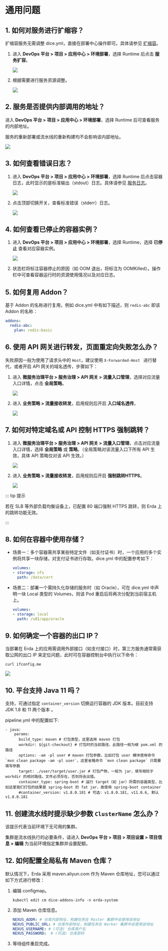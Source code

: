 # 通用问题

## 1. 如何对服务进行扩缩容？

扩缩容服务无需调整 dice.yml，直接在部署中心操作即可。具体请参见 [扩缩容](../dop/guides/deploy/management.html#扩缩容)。

1. 进入 **DevOps 平台 > 项目 > 应用中心 > 环境部署**，选择 Runtime 后点击 **服务扩容**。

   ![](http://terminus-paas.oss-cn-hangzhou.aliyuncs.com/paas-doc/2022/02/23/31c56142-ebf6-490d-9152-6d8b1729198d.png)

2. 根据需要进行服务资源调整。

   ![](http://terminus-paas.oss-cn-hangzhou.aliyuncs.com/paas-doc/2022/01/19/829f261f-9a7f-4c33-aeae-583570ef0bd7.png)

## 2. 服务是否提供内部调用的地址？

进入 **DevOps 平台 > 项目 > 应用中心 > 环境部署**，选择 Runtime 后可查看服务的内部地址。

服务的重新部署或流水线的重新构建均不会影响该内部地址。

![](http://terminus-paas.oss-cn-hangzhou.aliyuncs.com/paas-doc/2022/02/23/6057160d-bf47-440d-9e89-d1dd6d704e01.png)

## 3. 如何查看错误日志？

1. 进入 **DevOps 平台 > 项目 > 应用中心 > 环境部署**，选择 Runtime 后点击容器日志，此时显示的是标准输出（stdout）日志。具体请参见 [服务日志](../dop/guides/deploy/metrics_logs.html#服务日志)。

   ![](http://terminus-paas.oss-cn-hangzhou.aliyuncs.com/paas-doc/2022/02/23/caa48190-876e-4e5b-b4ee-8bdd81b7abdd.png)

2. 点击顶部切换开关，查看标准错误（stderr）日志。

   ![](http://terminus-paas.oss-cn-hangzhou.aliyuncs.com/paas-doc/2022/02/23/9325bf20-ff2e-4d41-b456-1482c3f5de54.png)

## 4. 如何查看已停止的容器实例？

1. 进入 **DevOps 平台 > 项目 > 应用中心 > 环境部署**，选择 Runtime，选择 **已停止** 查看对应容器实例。

   ![](http://terminus-paas.oss-cn-hangzhou.aliyuncs.com/paas-doc/2022/02/23/8ba73010-a1e5-41d6-801e-6d41ee98056a.png)

2. 状态栏将标注容器停止的原因（如 OOM 退出，将标注为 OOMKilled）。操作栏中可查看容器运行时的资源使用情况以及对应日志。


## 5. 如何复用 Addon？

基于 Addon 的名称进行复用，例如 dice.yml 中有如下描述，则 `redis-abc` 即该 Addon 的名称：

```yaml
addons:
  redis-abc:
    plan: redis:basic
```

## 6. 使用 API 网关进行转发，页面重定向失败怎么办？

失败原因一般为使用了请求头中的 `Host`，建议使用 `X-Forwarded-Host ` 进行替代，或者开启 API 网关的域名透传，步骤如下：

1. 进入 **微服务治理平台 > 服务治理 > API 网关 > 流量入口管理**，选择对应流量入口详情，点击 **全局策略**。

   ![](http://terminus-paas.oss-cn-hangzhou.aliyuncs.com/paas-doc/2022/01/19/ee4fae36-7e5a-4062-abd9-14835754b799.png)

2. 进入 **业务策略 > 流量接收转发**，启用规则后开启 **入口域名透传**。

   ![](http://terminus-paas.oss-cn-hangzhou.aliyuncs.com/paas-doc/2022/01/19/4039b9b0-0487-48e4-aa54-6188c100a79c.png)

## 7. 如何对特定域名或 API 控制 HTTPS 强制跳转？

1. 进入 **微服务治理平台 > 服务治理 > API 网关 > 流量入口管理**，点击对应流量入口详情，选择 **全局策略** 或 **策略**。（全局策略对该流量入口下所有 API 生效，具体 API 策略仅对该 API 生效。）

   ![](http://terminus-paas.oss-cn-hangzhou.aliyuncs.com/paas-doc/2022/01/19/61c2afda-2767-4708-b764-29160551507f.png)

2. 进入 **业务策略 > 流量接收转发**，启用规则后开启 **强制跳转HTTPS**。

   ![](http://terminus-paas.oss-cn-hangzhou.aliyuncs.com/paas-doc/2022/01/19/72e33da2-433d-4b52-af67-922457842a73.png)

::: tip 提示

若在 SLB 等外部负载均衡设备上，已配置 80 端口强制 HTTPS 跳转，则 Erda 上的跳转功能无效。

:::

## 8. 如何在容器中使用存储？

* 场景一：多个容器需共享某些特定文件（如支付证书）时，一个应用的多个实例将共享一块存储，对支付证书进行存取。dice.yml 中的配置参考如下：

  ```yaml
  volumes:
  - storage: nfs
    path: /data/cert
  ```

* 场景二：部署一个需持久化存储的服务时（如 Oracle），可在 dice.yml 中声明一块 Local 类型的 Volumes，则该 Pod 重启后将再次分配到当前宿主机上。

  ```yaml
  volumes:
  - storage: local
    path: /u01/app/oracle
  ```

## 9. 如何确定一个容器的出口 IP？

当部署在 Erda 上的应用需调用外部接口（如支付接口）时，第三方服务通常需获取公网的出口 IP 来定位问题，此时可在容器控制台中执行以下命令：

```shell script
curl ifconfig.me
```

![](https://terminus-paas.oss-cn-hangzhou.aliyuncs.com/paas-doc/2021/08/18/4171251f-9165-4b7a-b4de-bcb6a52aa41d.png)

## 10. 平台支持 Java 11 吗？

支持，可通过指定 `container_version` 切换运行容器的 JDK 版本。目前支持 JDK 1.8 和 11 两个版本 。

pipeline.yml 中的配置如下:

```
- java:
    params:
      build_type: maven # 打包类型，这里选用 maven 打包
      workdir: ${git-checkout} # 打包时的当前路径，此路径一般为根 pom.xml 的路径
      options: -am -pl user # maven 打包参数，比如打包 user 模块使用命令 `mvn clean package -am -pl user`，这里省略命令 `mvn clean package` 只需要填写参数
      target: ./user/target/user.jar # 打包产物，一般为 jar，填写相较于 workdir 的相对路径。文件必须存在，否则将会出错。
      container_type: spring-boot # 运行 target（如 jar）所需的容器类型，比如这里我们打包的结果是 spring-boot 的 fat jar，故使用 spring-boot container
      #container_version: v1.8.0.181 # 可选: v1.8.0.181, v11.0.6, 默认 v1.8.0.181
```

## 11. 创建流水线时提示缺少参数 `ClusterName` 怎么办？

该提示代表当前环境下无可用的集群。

集群是流水线执行的必要条件，请进入 **DevOps 平台 > 项目 > 项目设置 > 项目信息 > 编辑** 为当前环境指定集群并设置配额。

## 12. 如何配置全局私有 Maven 仓库？

默认情况下，Erda 采用 maven.aliyun.com 作为 Maven 仓库地址，您可以通过如下方式进行修改：

1. 编辑 configmap。

   ```shell
   kubectl edit cm dice-addons-info -n erda-system 
   ```

2. 添加 Maven 仓库信息。

   ```yaml
   NEXUS_ADDR: # 仓库内部地址，构建任务在 Master 集群中会使用该地址
   NEXUS_PUBLIC_URL: # 仓库外部地址，构建任务在 Worker 集群中会使用该地址
   NEXUS_USERNAME: # (可选) 仓库用户名
   NEXUS_PASSWORD:  # (可选) 仓库密码
   ```

3. 等待组件重启完成。

